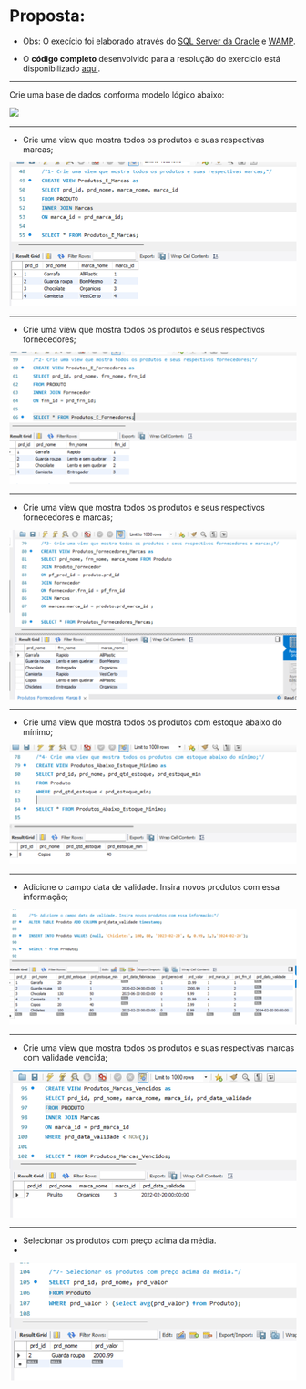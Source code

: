 <h1>Proposta:</h1>

* Obs: O execício foi elaborado através do [SQL Server da Oracle](https://dev.mysql.com/doc/) e [WAMP](https://sourceforge.net/projects/wampserver/).

* O <b>código completo</b> desenvolvido para a resolução do exercício está disponibilizado [aqui](https://github.com/thaisconto/Curso-ADS/blob/main/Bando_Dados/Lista_View/sql.sql).

------------------------------------------------

Crie uma base de dados conforma modelo lógico abaixo:

<img src = modelo_lógico.png>

------------------------------------------------

- Crie uma view que mostra todos os produtos e suas respectivas marcas;

<img src = print1.png>

------------------------------------------------

- Crie uma view que mostra todos os produtos e seus respectivos fornecedores;

<img src = print2.png>

------------------------------------------------

- Crie uma view que mostra todos os produtos e seus respectivos fornecedores e marcas;

<img src = print3.png>

------------------------------------------------

- Crie uma view que mostra todos os produtos com estoque abaixo do mínimo;

<img src = print4.png>

------------------------------------------------

- Adicione o campo data de validade. Insira novos produtos com essa informação;

<img src = print5.png>

------------------------------------------------

- Crie uma view que mostra todos os produtos e suas respectivas marcas com validade vencida;

<img src = print6.png>

------------------------------------------------

- Selecionar os produtos com preço acima da média.
- 
<img src = print7.png>

